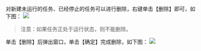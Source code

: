 对新建未运行的任务、已经停止的任务可以进行删除，右键单击【删除】即可，如下图：
![](http://imgcache.tce.fsphere.cn/image/mc.qcloudimg.com/static/img/a9aaa54ca2b98d20522b9fce591f9122/image.png)
> 注意：如果任务正处于运行状态，则不能删除。

单击【删除】后弹出窗口，单击【确定】完成删除，如下图：
![](http://imgcache.tce.fsphere.cn/image/mc.qcloudimg.com/static/img/9e338d9dcdda64efd8496a949474cd05/image.png)

